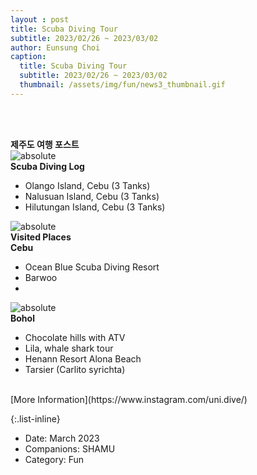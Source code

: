```yaml
--- 
layout : post
title: Scuba Diving Tour
subtitle: 2023/02/26 ~ 2023/03/02
author: Eunsung Choi
caption:
  title: Scuba Diving Tour
  subtitle: 2023/02/26 ~ 2023/03/02
  thumbnail: /assets/img/fun/news3_thumbnail.gif
---
```

<br><br>

**제주도 여행 포스트** <br>
<img data-action="zoom" class="img-fluid d-block mx-auto" src= "/assets/img/fun/03_1_full.gif" alt='absolute' > <br>
**Scuba Diving Log** <br>
- Olango Island, Cebu (3 Tanks)
- Nalusuan Island, Cebu (3 Tanks)
- Hilutungan Island, Cebu (3 Tanks)

<img data-action="zoom" class="img-fluid d-block mx-auto" src="/assets/img/fun/03_2_full.png" alt='absolute'> <br>
**Visited Places** <br>
**Cebu**
- Ocean Blue Scuba Diving Resort
- Barwoo
- 
<img data-action="zoom" class="img-fluid d-block mx-auto" src="/assets/img/fun/03_3_full.png" alt='absolute'> <br>
**Bohol** <br>
- Chocolate hills with ATV
- Lila, whale shark tour
- Henann Resort Alona Beach
- Tarsier (Carlito syrichta)

<br>
[More Information](https://www.instagram.com/uni.dive/)

{:.list-inline}
- Date: March 2023
- Companions: SHAMU
- Category: Fun

